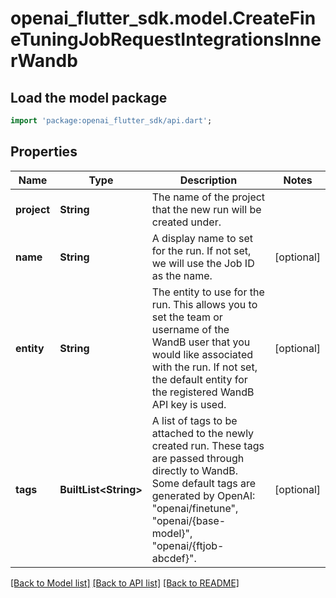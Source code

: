 # openai_flutter_sdk.model.CreateFineTuningJobRequestIntegrationsInnerWandb

## Load the model package
```dart
import 'package:openai_flutter_sdk/api.dart';
```

## Properties
Name | Type | Description | Notes
------------ | ------------- | ------------- | -------------
**project** | **String** | The name of the project that the new run will be created under.  | 
**name** | **String** | A display name to set for the run. If not set, we will use the Job ID as the name.  | [optional] 
**entity** | **String** | The entity to use for the run. This allows you to set the team or username of the WandB user that you would like associated with the run. If not set, the default entity for the registered WandB API key is used.  | [optional] 
**tags** | **BuiltList&lt;String&gt;** | A list of tags to be attached to the newly created run. These tags are passed through directly to WandB. Some default tags are generated by OpenAI: \"openai/finetune\", \"openai/{base-model}\", \"openai/{ftjob-abcdef}\".  | [optional] 

[[Back to Model list]](../README.md#documentation-for-models) [[Back to API list]](../README.md#documentation-for-api-endpoints) [[Back to README]](../README.md)


